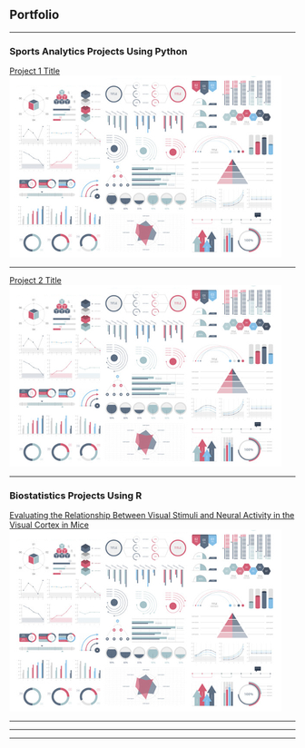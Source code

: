 ## Portfolio

---

### Sports Analytics Projects Using Python

[Project 1 Title](/sample_page)
<img src="images/dummy_thumbnail.jpg?raw=true"/>

---
[Project 2 Title](/pdf/sample_presentation.pdf)
<img src="images/dummy_thumbnail.jpg?raw=true"/>

---

### Biostatistics Projects Using R

[Evaluating the Relationship Between Visual Stimuli and Neural Activity in the Visual Cortex in Mice](/https://chris-h-li.github.io/project-html-files/neural_activity_in_mice_project.html)
<img src="images/dummy_thumbnail.jpg?raw=true"/>

---
---




---
<p style="font-size:11px"></a></p>
<!-- Remove above link if you don't want to attibute -->

